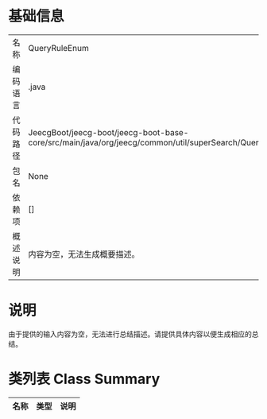 # 基础信息

|      |      |
|------|------|
| 名称 | QueryRuleEnum |
| 编码语言 | .java |
| 代码路径 | JeecgBoot/jeecg-boot/jeecg-boot-base-core/src/main/java/org/jeecg/common/util/superSearch/QueryRuleEnum.java |
| 包名 | None |
| 依赖项 | [] |
| 概述说明 | 内容为空，无法生成概要描述。 |

# 说明

由于提供的输入内容为空，无法进行总结描述。请提供具体内容以便生成相应的总结。

# 类列表 Class Summary

| 名称   | 类型  | 说明 |
|-------|------|-------------|




